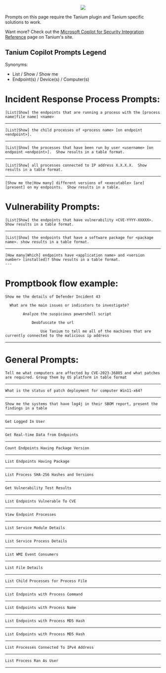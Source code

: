 <p align="center">
  <img src="https://github.com/rod-trent/Copilot-for-Security/blob/main/Images/TaniumLogo.png?raw=true" />
</p>

Prompts on this page require the Tanium plugin and Tanium specific solutions to work.

Want more? Check out the <a href="https://help.tanium.com/bundle/ug_connect_cloud/page/connect/ms_copilot_security.html" target="_blank">Microsoft Copilot for Security Integration Reference</a> page on Tanium's site.

## Tanium Copilot Prompts Legend 

Synonyms:
*	List / Show / Show me
* Endpoint(s) / Device(s) / Computer(s)
# Incident Response Process Prompts:
```
[List|Show] the endpoints that are running a process with the [process name|file name] <name>
```
---
```
[List|Show] the child processes of <process name> [on endpoint <endpoint>].  
```
---
```
[List|Show] the processes that have been run by user <username> [on endpoint <endpoint>].  Show results in a table format.
```
---
```
[List|Show] all processes connected to IP address X.X.X.X.  Show results in a table format.
```
---
```
[Show me the|How many] different versions of <executable> [are] [present] on my endpoints.  Show results in a table.
```
# Vulnerability Prompts:
```
[List|Show] the endpoints that have vulnerability <CVE-YYYY-XXXXX>. Show results in a table format.
```
---
```
[List|Show] the endpoints that have a software package for <package name>. show results in a table format.
```
---
```
[How many|Which] endpoints have <application name> and <version number> [installed]? Show results in a table format. 
---
```
# Promptbook flow example:
```
Show me the details of Defender Incident 43
```
```
  What are the main issues or indicators to investigate?
```
```
        Analyze the suspicious powershell script    
```
```
            Deobfuscate the url
```
```
                Use Tanium to tell me all of the machines that are currently connected to the malicious ip address
```
---
# General Prompts:

```
Tell me what computers are affected by CVE-2023-36805 and what patches are required. Group them by OS platform in table format
```
---
```
What is the status of patch deployment for computer Win11-x64?
```
---
```
Show me the systems that have log4j in their SBOM report, present the findings in a table
```
---
```
Get Logged In User
```
---
```
Get Real-time Data from Endpoints
```
---
```
Count Endpoints Having Package Version
```
---
```
List Endpoints Having Package
```
---
```
List Process SHA-256 Hashes and Versions
```
---
```
Get Vulnerability Test Results
```
---
```
List Endpoints Vulnerable To CVE
```
---
```
View Endpoint Processes
```
---
```
List Service Module Details
```
---
```
List Service Process Details
```
---
```
List WMI Event Consumers
```
---
```
List File Details
```
---
```
List Child Processes for Process File
```
---
```
List Endpoints with Process Command
```
---
```
List Endpoints with Process Name
```
---
```
List Endpoints with Process MD5 Hash
```
---
```
List Endpoints with Process MD5 Hash
```
---
```
List Processes Connected To IPv4 Address
```
---
```
List Process Ran As User
```
---


